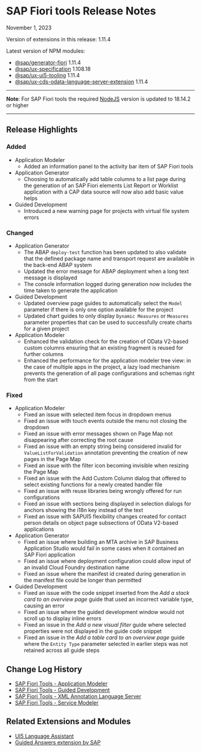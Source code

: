 
# SAP Fiori tools Release Notes

November 1, 2023

Version of extensions in this release: 1.11.4

Latest version of NPM modules:
- [@sap/generator-fiori](https://www.npmjs.com/package/@sap/generator-fiori) 1.11.4
- [@sap/ux-specification](https://www.npmjs.com/package/@sap/ux-specification) 1.108.18
- [@sap/ux-ui5-tooling](https://www.npmjs.com/package/@sap/ux-ui5-tooling) 1.11.4
- [@sap/ux-cds-odata-language-server-extension](https://www.npmjs.com/package/@sap/ux-cds-odata-language-server-extension) 1.11.4

---

**Note**: For SAP Fiori tools the required [NodeJS](https://nodejs.org/en/download) version is updated to 18.14.2 or higher

---

## Release Highlights

### Added
* Application Modeler
  - Added an information panel to the activity bar item of SAP Fiori tools
* Application Generator
  - Choosing to automatically add table columns to a list page during the generation of an SAP Fiori elements List Report or Worklist application with a CAP data source will now also add basic value helps
* Guided Development
  - Introduced a new warning page for projects with virtual file system errors

### Changed
* Application Generator
  - The ABAP `deploy-test` function has been updated to also validate that the defined package name and transport request are available in the back-end ABAP system
  - Updated the error message for ABAP deployment when a long text message is displayed
  - The console information logged during generation now includes the time taken to generate the application
* Guided Development
  - Updated overview page guides to automatically select the `Model` parameter if there is only one option available for the project
  - Updated chart guides to only display `Dynamic Measures` or `Measures` parameter properties that can be used to successfully create charts for a given project
* Application Modeler
  - Enhanced the validation check for the creation of OData V2-based custom columns ensuring that an existing fragment is reused for further columns
  - Enhanced the performance for the application modeler tree view: in the case of multiple apps in the project, a lazy load mechanism prevents the generation of all page configurations and schemas right from the start

### Fixed
* Application Modeler
  - Fixed an issue with selected item focus in dropdown menus
  - Fixed an issue with touch events outside the menu not closing the dropdown
  - Fixed an issue with error messages shown on Page Map not disappearing after correcting the root cause
  - Fixed an issue with an empty string being considered invalid for `ValueListForValidation` annotation preventing the creation of new pages in the Page Map
  - Fixed an issue with the filter icon becoming invisible when resizing the Page Map
  - Fixed an issue with the Add Custom Column dialog that offered to select existing functions for a newly created handler file
  - Fixed an issue with reuse libraries being wrongly offered for run configurations
  - Fixed an issue with sections being displayed in selection dialogs for anchors showing the i18n key instead of the text
  - Fixed an issue with SAPUI5 flexibility changes created for contact person details on object page subsections of OData V2-based applications
* Application Generator
  - Fixed an issue where building an MTA archive in SAP Business Application Studio would fail in some cases when it contained an SAP Fiori application
  - Fixed an issue where deployment configuration could allow input of an invalid Cloud Foundry destination name
  - Fixed an issue where the manifest id created during generation in the manifest file could be longer than permitted
* Guided Development
  - Fixed an issue with the code snippet inserted from the _Add a stack card to an overview page_ guide that used an incorrect variable type, causing an error
  - Fixed an issue where the guided development window would not scroll up to display inline errors
  - Fixed an issue in the _Add a new visual filter_ guide where selected properties were not displayed in the guide code snippet
  - Fixed an issue in the _Add a table card to an overview page_ guide where the `Entity Type` parameter selected in earlier steps was not retained across all guide steps

## Change Log History
- [SAP Fiori Tools - Application Modeler](https://marketplace.visualstudio.com/items/SAPSE.sap-ux-application-modeler-extension/changelog)
- [SAP Fiori Tools - Guided Development](https://marketplace.visualstudio.com/items/SAPSE.sap-ux-help-extension/changelog)
- [SAP Fiori Tools - XML Annotation Language Server](https://marketplace.visualstudio.com/items/SAPSE.sap-ux-annotation-modeler-extension/changelog)
- [SAP Fiori Tools - Service Modeler](https://marketplace.visualstudio.com/items/SAPSE.sap-ux-service-modeler-extension/changelog)

## Related Extensions and Modules
- [UI5 Language Assistant](https://marketplace.visualstudio.com/items?itemName=SAPOSS.vscode-ui5-language-assistant)
- [Guided Answers extension by SAP](https://marketplace.visualstudio.com/items?itemName=SAPOSS.sap-guided-answers-extension)
